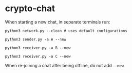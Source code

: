 # crypto-chat

When starting a new chat, in separate terminals run:

`python3 network.py --clean # uses default configurations`

`python3 sender.py -a A --new`

`python3 receiver.py -a B --new`

`python3 receiver.py -a C --new`

When re-joining a chat after being offline, do not add `--new`